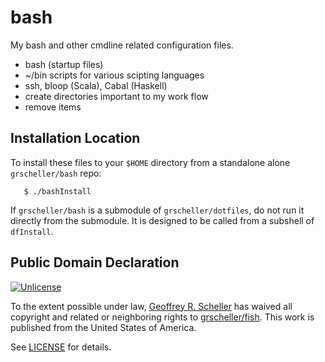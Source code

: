 # bash

My bash and other cmdline related configuration files.

* bash (startup files)
* ~/bin scripts for various scipting languages
* ssh, bloop (Scala), Cabal (Haskell)
* create directories important to my work flow
* remove items

## Installation Location

To install these files to your `$HOME` directory from a standalone
alone `grscheller/bash` repo:

```
   $ ./bashInstall
```

If `grscheller/bash` is a submodule of `grscheller/dotfiles`, do not run
it directly from the submodule.  It is designed to be called from
a subshell of `dfInstall`.

## Public Domain Declaration

<p xmlns:dct="http://purl.org/dc/terms/"
   xmlns:vcard="http://www.w3.org/2001/vcard-rdf/3.0#">
  <a rel="license"
     href="http://creativecommons.org/publicdomain/zero/1.0/">
     <img src="http://i.creativecommons.org/p/zero/1.0/88x31.png"
          style="border-style: none;"
          alt="Unlicense"></a>

  To the extent possible under law,
  [Geoffrey R. Scheller](https://github.com/grscheller)
  has waived all copyright and related or neighboring rights
  to [grscheller/fish](https://github.com/grscheller/bash).
  This work is published from the United States of America.
</p>

See [LICENSE](LICENSE) for details.
